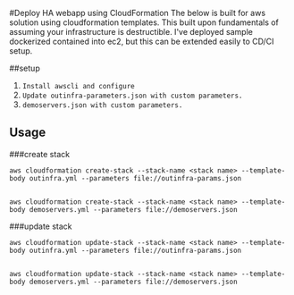 #Deploy HA webapp using CloudFormation
The below is built for aws solution using cloudformation templates. This built upon fundamentals of assuming your infrastructure is destructible. I've deployed sample dockerized contained into ec2, but this can be extended easily to CD/CI setup.

##setup
1. `Install awscli and configure`
2. `Update outinfra-parameters.json with custom parameters.`
3. `demoservers.json with custom parameters.`

## Usage
###create stack
```
aws cloudformation create-stack --stack-name <stack name> --template-body outinfra.yml --parameters file://outinfra-params.json


aws cloudformation create-stack --stack-name <stack name> --template-body demoservers.yml --parameters file://demoservers.json
```
###update stack
```
aws cloudformation update-stack --stack-name <stack name> --template-body outinfra.yml --parameters file://outinfra-params.json


aws cloudformation update-stack --stack-name <stack name> --template-body demoservers.yml --parameters file://demoservers.json
```




